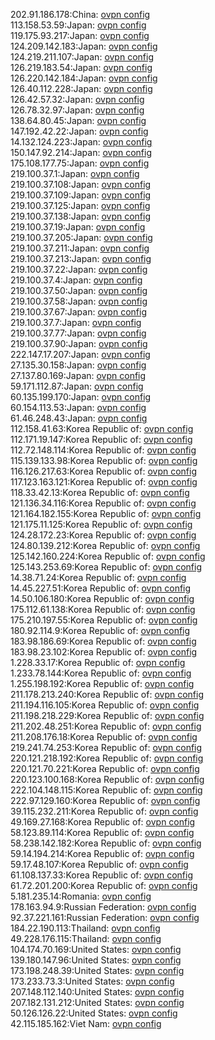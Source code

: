 202.91.186.178:China: [ovpn config](vpn/202_91_186_178.ovpn)  
113.158.53.59:Japan: [ovpn config](vpn/113_158_53_59.ovpn)  
119.175.93.217:Japan: [ovpn config](vpn/119_175_93_217.ovpn)  
124.209.142.183:Japan: [ovpn config](vpn/124_209_142_183.ovpn)  
124.219.211.107:Japan: [ovpn config](vpn/124_219_211_107.ovpn)  
126.219.183.54:Japan: [ovpn config](vpn/126_219_183_54.ovpn)  
126.220.142.184:Japan: [ovpn config](vpn/126_220_142_184.ovpn)  
126.40.112.228:Japan: [ovpn config](vpn/126_40_112_228.ovpn)  
126.42.57.32:Japan: [ovpn config](vpn/126_42_57_32.ovpn)  
126.78.32.97:Japan: [ovpn config](vpn/126_78_32_97.ovpn)  
138.64.80.45:Japan: [ovpn config](vpn/138_64_80_45.ovpn)  
147.192.42.22:Japan: [ovpn config](vpn/147_192_42_22.ovpn)  
14.132.124.223:Japan: [ovpn config](vpn/14_132_124_223.ovpn)  
150.147.92.214:Japan: [ovpn config](vpn/150_147_92_214.ovpn)  
175.108.177.75:Japan: [ovpn config](vpn/175_108_177_75.ovpn)  
219.100.37.1:Japan: [ovpn config](vpn/219_100_37_1.ovpn)  
219.100.37.108:Japan: [ovpn config](vpn/219_100_37_108.ovpn)  
219.100.37.109:Japan: [ovpn config](vpn/219_100_37_109.ovpn)  
219.100.37.125:Japan: [ovpn config](vpn/219_100_37_125.ovpn)  
219.100.37.138:Japan: [ovpn config](vpn/219_100_37_138.ovpn)  
219.100.37.19:Japan: [ovpn config](vpn/219_100_37_19.ovpn)  
219.100.37.205:Japan: [ovpn config](vpn/219_100_37_205.ovpn)  
219.100.37.211:Japan: [ovpn config](vpn/219_100_37_211.ovpn)  
219.100.37.213:Japan: [ovpn config](vpn/219_100_37_213.ovpn)  
219.100.37.22:Japan: [ovpn config](vpn/219_100_37_22.ovpn)  
219.100.37.4:Japan: [ovpn config](vpn/219_100_37_4.ovpn)  
219.100.37.50:Japan: [ovpn config](vpn/219_100_37_50.ovpn)  
219.100.37.58:Japan: [ovpn config](vpn/219_100_37_58.ovpn)  
219.100.37.67:Japan: [ovpn config](vpn/219_100_37_67.ovpn)  
219.100.37.7:Japan: [ovpn config](vpn/219_100_37_7.ovpn)  
219.100.37.77:Japan: [ovpn config](vpn/219_100_37_77.ovpn)  
219.100.37.90:Japan: [ovpn config](vpn/219_100_37_90.ovpn)  
222.147.17.207:Japan: [ovpn config](vpn/222_147_17_207.ovpn)  
27.135.30.158:Japan: [ovpn config](vpn/27_135_30_158.ovpn)  
27.137.80.169:Japan: [ovpn config](vpn/27_137_80_169.ovpn)  
59.171.112.87:Japan: [ovpn config](vpn/59_171_112_87.ovpn)  
60.135.199.170:Japan: [ovpn config](vpn/60_135_199_170.ovpn)  
60.154.113.53:Japan: [ovpn config](vpn/60_154_113_53.ovpn)  
61.46.248.43:Japan: [ovpn config](vpn/61_46_248_43.ovpn)  
112.158.41.63:Korea Republic of: [ovpn config](vpn/112_158_41_63.ovpn)  
112.171.19.147:Korea Republic of: [ovpn config](vpn/112_171_19_147.ovpn)  
112.72.148.114:Korea Republic of: [ovpn config](vpn/112_72_148_114.ovpn)  
115.139.133.98:Korea Republic of: [ovpn config](vpn/115_139_133_98.ovpn)  
116.126.217.63:Korea Republic of: [ovpn config](vpn/116_126_217_63.ovpn)  
117.123.163.121:Korea Republic of: [ovpn config](vpn/117_123_163_121.ovpn)  
118.33.42.13:Korea Republic of: [ovpn config](vpn/118_33_42_13.ovpn)  
121.136.34.116:Korea Republic of: [ovpn config](vpn/121_136_34_116.ovpn)  
121.164.182.155:Korea Republic of: [ovpn config](vpn/121_164_182_155.ovpn)  
121.175.11.125:Korea Republic of: [ovpn config](vpn/121_175_11_125.ovpn)  
124.28.172.23:Korea Republic of: [ovpn config](vpn/124_28_172_23.ovpn)  
124.80.139.212:Korea Republic of: [ovpn config](vpn/124_80_139_212.ovpn)  
125.142.160.224:Korea Republic of: [ovpn config](vpn/125_142_160_224.ovpn)  
125.143.253.69:Korea Republic of: [ovpn config](vpn/125_143_253_69.ovpn)  
14.38.71.24:Korea Republic of: [ovpn config](vpn/14_38_71_24.ovpn)  
14.45.227.51:Korea Republic of: [ovpn config](vpn/14_45_227_51.ovpn)  
14.50.106.180:Korea Republic of: [ovpn config](vpn/14_50_106_180.ovpn)  
175.112.61.138:Korea Republic of: [ovpn config](vpn/175_112_61_138.ovpn)  
175.210.197.55:Korea Republic of: [ovpn config](vpn/175_210_197_55.ovpn)  
180.92.114.9:Korea Republic of: [ovpn config](vpn/180_92_114_9.ovpn)  
183.98.186.69:Korea Republic of: [ovpn config](vpn/183_98_186_69.ovpn)  
183.98.23.102:Korea Republic of: [ovpn config](vpn/183_98_23_102.ovpn)  
1.228.33.17:Korea Republic of: [ovpn config](vpn/1_228_33_17.ovpn)  
1.233.78.144:Korea Republic of: [ovpn config](vpn/1_233_78_144.ovpn)  
1.255.198.192:Korea Republic of: [ovpn config](vpn/1_255_198_192.ovpn)  
211.178.213.240:Korea Republic of: [ovpn config](vpn/211_178_213_240.ovpn)  
211.194.116.105:Korea Republic of: [ovpn config](vpn/211_194_116_105.ovpn)  
211.198.218.229:Korea Republic of: [ovpn config](vpn/211_198_218_229.ovpn)  
211.202.48.251:Korea Republic of: [ovpn config](vpn/211_202_48_251.ovpn)  
211.208.176.18:Korea Republic of: [ovpn config](vpn/211_208_176_18.ovpn)  
219.241.74.253:Korea Republic of: [ovpn config](vpn/219_241_74_253.ovpn)  
220.121.218.192:Korea Republic of: [ovpn config](vpn/220_121_218_192.ovpn)  
220.121.70.221:Korea Republic of: [ovpn config](vpn/220_121_70_221.ovpn)  
220.123.100.168:Korea Republic of: [ovpn config](vpn/220_123_100_168.ovpn)  
222.104.148.115:Korea Republic of: [ovpn config](vpn/222_104_148_115.ovpn)  
222.97.129.160:Korea Republic of: [ovpn config](vpn/222_97_129_160.ovpn)  
39.115.232.211:Korea Republic of: [ovpn config](vpn/39_115_232_211.ovpn)  
49.169.27.168:Korea Republic of: [ovpn config](vpn/49_169_27_168.ovpn)  
58.123.89.114:Korea Republic of: [ovpn config](vpn/58_123_89_114.ovpn)  
58.238.142.182:Korea Republic of: [ovpn config](vpn/58_238_142_182.ovpn)  
59.14.194.214:Korea Republic of: [ovpn config](vpn/59_14_194_214.ovpn)  
59.17.48.107:Korea Republic of: [ovpn config](vpn/59_17_48_107.ovpn)  
61.108.137.33:Korea Republic of: [ovpn config](vpn/61_108_137_33.ovpn)  
61.72.201.200:Korea Republic of: [ovpn config](vpn/61_72_201_200.ovpn)  
5.181.235.14:Romania: [ovpn config](vpn/5_181_235_14.ovpn)  
178.163.94.9:Russian Federation: [ovpn config](vpn/178_163_94_9.ovpn)  
92.37.221.161:Russian Federation: [ovpn config](vpn/92_37_221_161.ovpn)  
184.22.190.113:Thailand: [ovpn config](vpn/184_22_190_113.ovpn)  
49.228.176.115:Thailand: [ovpn config](vpn/49_228_176_115.ovpn)  
104.174.70.169:United States: [ovpn config](vpn/104_174_70_169.ovpn)  
139.180.147.96:United States: [ovpn config](vpn/139_180_147_96.ovpn)  
173.198.248.39:United States: [ovpn config](vpn/173_198_248_39.ovpn)  
173.233.73.3:United States: [ovpn config](vpn/173_233_73_3.ovpn)  
207.148.112.140:United States: [ovpn config](vpn/207_148_112_140.ovpn)  
207.182.131.212:United States: [ovpn config](vpn/207_182_131_212.ovpn)  
50.126.126.22:United States: [ovpn config](vpn/50_126_126_22.ovpn)  
42.115.185.162:Viet Nam: [ovpn config](vpn/42_115_185_162.ovpn)  
